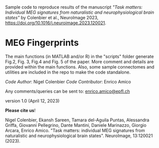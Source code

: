 Sample code to reproduce results of the manuscript *"Task matters: Individual MEG signatures from naturalistic and neurophysiological brain states"* by Colenbier et al., NeuroImage 2023, https://doi.org/10.1016/j.neuroimage.2023.120021.

# MEG Fingerprints

The main functions (in MATLAB and/or R) in the "scripts" folder generate Fig.2, Fig. 3, Fig.4 and Fig. 5 of the paper. More comment and details are provided within the main functions. Also, some sample connectomes and utilities are included in the repo to make the code standalone. 

*Code Author*: Nigel Colenbier
*Code Contributor*: Enrico Amico

Any comments/queries can be sent to: enrico.amico@epfl.ch

version 1.0 (April 12, 2023)

**Please cite us**! 

Nigel Colenbier, Ekansh Sareen, Tamara del-Aguila Puntas, Alessandra Griffa, Giovanni Pellegrino, Dante Mantini, Daniele Marinazzo, Giorgio Arcara, Enrico Amico. "Task matters: individual MEG signatures from naturalistic and neurophysiological brain states". NeuroImage, 13:120021 (2023).

